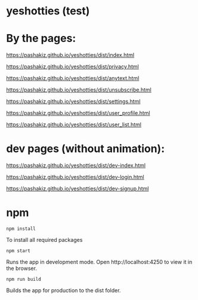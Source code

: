 # yeshotties (test)

# By the pages:
https://pashakiz.github.io/yeshotties/dist/index.html

https://pashakiz.github.io/yeshotties/dist/privacy.html

https://pashakiz.github.io/yeshotties/dist/anytext.html

https://pashakiz.github.io/yeshotties/dist/unsubscribe.html

https://pashakiz.github.io/yeshotties/dist/settings.html

https://pashakiz.github.io/yeshotties/dist/user_profile.html

https://pashakiz.github.io/yeshotties/dist/user_list.html

# dev pages (without animation):
https://pashakiz.github.io/yeshotties/dist/dev-index.html

https://pashakiz.github.io/yeshotties/dist/dev-login.html

https://pashakiz.github.io/yeshotties/dist/dev-signup.html

# npm

`npm install`

To install all required packages

`npm start`

Runs the app in development mode.
Open http://localhost:4250 to view it in the browser.

`npm run build`

Builds the app for production to the dist folder.
